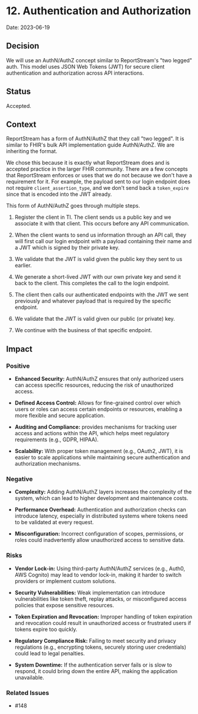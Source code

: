 # 12. Authentication and Authorization

Date: 2023-06-19

## Decision

We will use an AuthN/AuthZ concept similar to ReportStream's "two legged" auth. This model uses JSON Web Tokens (JWT) for secure client authentication and authorization across API interactions.

## Status

Accepted.

## Context

ReportStream has a form of AuthN/AuthZ that they call "two legged".  It is similar to FHIR's bulk API implementation guide AuthN/AuthZ.  We are inheriting the format.

We chose this because it is exactly what ReportStream does and is accepted practice in the larger FHIR community.  There are a few concepts that ReportStream enforces or uses that we do not because we don't have a requirement for it.  For example, the payload sent to our login endpoint does not require `client_assertion_type`, and we don't send back a `token_expire` since that is encoded into the JWT already.

This form of AuthN/AuthZ goes through multiple steps.
1. Register the client in TI.  The client sends us a public key and we associate it with that client.  This occurs before any API communication.

2. When the client wants to send us information through an API call, they will first call our login endpoint with a payload containing their name and a JWT which is signed by their private key.

3. We validate that the JWT is valid given the public key they sent to us earlier.

4. We generate a short-lived JWT with our own private key and send it back to the client.  This completes the call to the login endpoint.

5. The client then calls our authenticated endpoints with the JWT we sent previously and whatever payload that is required by the specific endpoint.

6. We validate that the JWT is valid given our public (or private) key.

7. We continue with the business of that specific endpoint.


## Impact

### Positive

- **Enhanced Security:** AuthN/AuthZ ensures that only authorized users can access specific resources, reducing the risk of unauthorized access. 


- **Defined Access Control:** Allows for fine-grained control over which users or roles can access certain endpoints or resources, enabling a more flexible and secure application. 


- **Auditing and Compliance:** provides mechanisms for tracking user access and actions within the API, which helps meet regulatory requirements (e.g., GDPR, HIPAA).
  

- **Scalability:** With proper token management (e.g., OAuth2, JWT), it is easier to scale applications while maintaining secure authentication and authorization mechanisms.


### Negative

- **Complexity:** Adding AuthN/AuthZ layers increases the complexity of the system, which can lead to higher development and maintenance costs.


- **Performance Overhead:** Authentication and authorization checks can introduce latency, especially in distributed systems where tokens need to be validated at every request.
  

- **Misconfiguration:** Incorrect configuration of scopes, permissions, or roles could inadvertently allow unauthorized access to sensitive data.


### Risks

- **Vendor Lock-in:** Using third-party AuthN/AuthZ services (e.g., Auth0, AWS Cognito) may lead to vendor lock-in, making it harder to switch providers or implement custom solutions.


- **Security Vulnerabilities:** Weak implementation can introduce vulnerabilities like token theft, replay attacks, or misconfigured access policies that expose sensitive resources.


- **Token Expiration and Revocation:** Improper handling of token expiration and revocation could result in unauthorized access or frustrated users if tokens expire too quickly.
  

- **Regulatory Compliance Risk:** Failing to meet security and privacy regulations (e.g., encrypting tokens, securely storing user credentials) could lead to legal penalties.


- **System Downtime:** If the authentication server fails or is slow to respond, it could bring down the entire API, making the application unavailable.


### Related Issues

- #148

